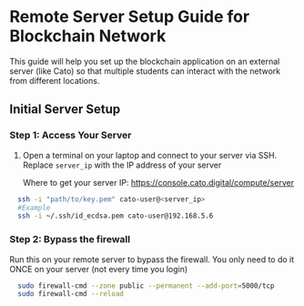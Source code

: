 # Remote Server Setup Guide for Blockchain Network

This guide will help you set up the blockchain application on an external server (like Cato) so that multiple students can interact with the network from different locations.

## Initial Server Setup

### Step 1: Access Your Server

1. Open a terminal on your laptop and connect to your server via SSH. Replace `server_ip` with the IP address of your server

   Where to get your server IP: https://console.cato.digital/compute/server   

```bash
  ssh -i "path/to/key.pem" cato-user@<server_ip>
  #Example
  ssh -i ~/.ssh/id_ecdsa.pem cato-user@192.168.5.6
```

### Step 2: Bypass the firewall

Run this on your remote server to bypass the firewall. You only need to do it ONCE on your server (not every time you login)

```bash
  sudo firewall-cmd --zone public --permanent --add-port=5000/tcp
  sudo firewall-cmd --reload
```


